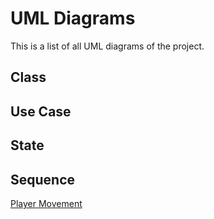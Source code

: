 # UML Diagrams
This is a list of all UML diagrams of the project.
## Class

## Use Case

## State

## Sequence
[Player Movement]()
